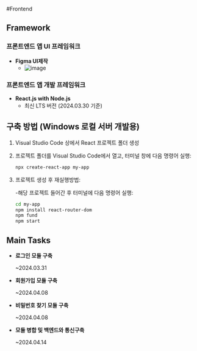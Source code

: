 #Frontend

## Framework

### 프론트엔드 앱 UI 프레임워크
- **Figma UI제작**
  - ![image](https://github.com/TACO-FOR-ALL/EveryTime/assets/79883621/669d702b-6a55-4551-a5c2-817d01f4965f)


### 프론트엔드 앱 개발 프레임워크
- **React.js with Node.js**
  - 최신 LTS 버전 (2024.03.30 기준)

## 구축 방법 (Windows 로컬 서버 개발용)

1. Visual Studio Code 상에서 React 프로젝트 폴더 생성

2. 프로젝트 폴더를 Visual Studio Code에서 열고, 터미널 창에 다음 명령어 실행:
   ```bash
   npx create-react-app my-app

3. 프로젝트 생성 후 재실행방법:

   -해당 프로젝트 들어간 후 터미널에 다음 명령어 실행:
   ```bash
   cd my-app
   npm install react-router-dom
   npm fund
   npm start
   ```
## Main Tasks
- **로그인 모듈 구축**

  ~2024.03.31
- **회원가입 모듈 구축**

  ~2024.04.08
- **비밀번호 찾기 모듈 구축**

  ~2024.04.08
- **모듈 병합 및 백엔드와 통신구축**

  ~2024.04.14
